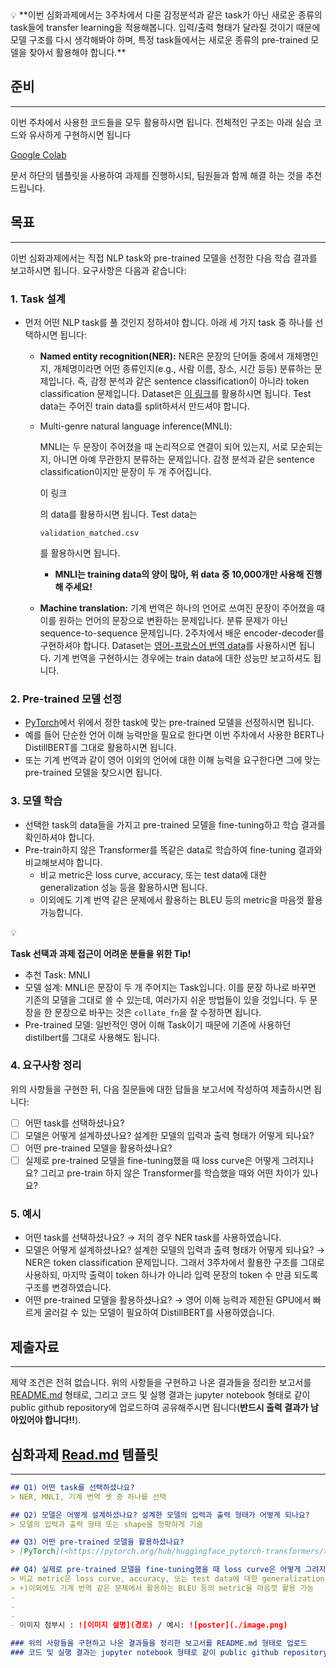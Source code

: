 <aside> 💡 **이번 심화과제에서는 3주차에서 다룬 감정분석과 같은 task가 아닌 새로운 종류의 task들에 transfer learning을 적용해봅니다. 입력/출력 형태가 달라질 것이기 때문에 모델 구조를 다시 생각해봐야 하며, 특정 task들에서는 새로운 종류의 pre-trained 모델을 찾아서 활용해야 합니다.**

</aside>

## 준비

------

이번 주차에서 사용한 코드들을 모두 활용하시면 됩니다. 전체적인 구조는 아래 실습 코드와 유사하게 구현하시면 됩니다

[Google Colab](https://colab.research.google.com/drive/1Q8Co2FWHxjftQw3hZmk4SjF3lyse4MZR?usp=drive_link)

문서 하단의 템플릿을 사용하여 과제를 진행하시되, 팀원들과 함께 해결 하는 것을 추천드립니다.

## 목표

------

이번 심화과제에서는 직접 NLP task와 pre-trained 모델을 선정한 다음 학습 결과를 보고하시면 됩니다. 요구사항은 다음과 같습니다:

### 1. Task 설계

- 먼저 어떤 NLP task를 풀 것인지 정하셔야 합니다. 아래 세 가지 task 중 하나를 선택하시면 됩니다:

  - **Named entity recognition(NER):** NER은 문장의 단어들 중에서 개체명인지, 개체명이라면 어떤 종류인지(e.g., 사람 이름, 장소, 시간 등등) 분류하는 문제입니다. 즉, 감정 분석과 같은 sentence classification이 아니라 token classification 문제입니다. Dataset은 [이 링크](https://www.kaggle.com/datasets/debasisdotcom/name-entity-recognition-ner-dataset)를 활용하시면 됩니다. Test data는 주어진 train data를 split하셔서 만드셔야 합니다.

  - Multi-genre natural language inference(MNLI):

     MNLI는 두 문장이 주어졌을 때 논리적으로 연결이 되어 있는지, 서로 모순되는지, 아니면 아예 무관한지 분류하는 문제입니다. 감정 분석과 같은 sentence classification이지만 문장이 두 개 주어집니다. 

    이 링크

    의 data를 활용하시면 됩니다. Test data는 

    ```
    validation_matched.csv
    ```

    를 활용하시면 됩니다.

    - **MNLI는 training data의 양이 많아, 위 data 중 10,000개만 사용해 진행해 주세요!**

  - **Machine translation:** 기계 번역은 하나의 언어로 쓰여진 문장이 주어졌을 때 이를 원하는 언어의 문장으로 변환하는 문제입니다. 분류 문제가 아닌 sequence-to-sequence 문제입니다. 2주차에서 배운 encoder-decoder를 구현하셔야 합니다. Dataset는 [영어-프랑스어 번역 data](https://www.kaggle.com/datasets/devicharith/language-translation-englishfrench)를 사용하시면 됩니다. 기계 번역을 구현하시는 경우에는 train data에 대한 성능만 보고하셔도 됩니다.

### 2. Pre-trained 모델 선정

- [PyTorch](https://pytorch.org/hub/huggingface_pytorch-transformers/)에서 위에서 정한 task에 맞는 pre-trained 모델을 선정하시면 됩니다.
- 예를 들어 단순한 언어 이해 능력만을 필요로 한다면 이번 주차에서 사용한 BERT나 DistillBERT를 그대로 활용하시면 됩니다.
- 또는 기계 번역과 같이 영어 이외의 언어에 대한 이해 능력을 요구한다면 그에 맞는 pre-trained 모델을 찾으시면 됩니다.

### 3. 모델 학습

- 선택한 task의 data들을 가지고 pre-trained 모델을 fine-tuning하고 학습 결과를 확인하셔야 합니다.
- Pre-train하지 않은 Transformer를 똑같은 data로 학습하여 fine-tuning 결과와 비교해보셔야 합니다.
  - 비교 metric은 loss curve, accuracy, 또는 test data에 대한 generalization 성능 등을 활용하시면 됩니다.
  - 이외에도 기계 번역 같은 문제에서 활용하는 BLEU 등의 metric을 마음껏 활용 가능합니다.

<aside> 💡

**Task 선택과 과제 접근이 어려운 분들을 위한 Tip!**

- 추천 Task: MNLI
- 모델 설계: MNLI은 문장이 두 개 주어지는 Task입니다. 이를 문장 하나로 바꾸면 기존의 모델을 그대로 쓸 수 있는데, 여러가지 쉬운 방법들이 있을 것입니다. 두 문장을 한 문장으로 바꾸는 것은 `collate_fn`을 잘 수정하면 됩니다.
- Pre-trained 모델: 일반적인 영어 이해 Task이기 때문에 기존에 사용하던 distilbert를 그대로 사용해도 됩니다. </aside>

### 4. 요구사항 정리

위의 사항들을 구현한 뒤, 다음 질문들에 대한 답들을 보고서에 작성하여 제출하시면 됩니다:

- [ ]  어떤 task를 선택하셨나요?
- [ ]  모델은 어떻게 설계하셨나요? 설계한 모델의 입력과 출력 형태가 어떻게 되나요?
- [ ]  어떤 pre-trained 모델을 활용하셨나요?
- [ ]  실제로 pre-trained 모델을 fine-tuning했을 때 loss curve은 어떻게 그려지나요? 그리고 pre-train 하지 않은 Transformer를 학습했을 때와 어떤 차이가 있나요?

### 5. 예시

- 어떤 task를 선택하셨나요? → 저의 경우 NER task를 사용하였습니다.
- 모델은 어떻게 설계하셨나요? 설계한 모델의 입력과 출력 형태가 어떻게 되나요? → NER은 token classification 문제입니다. 그래서 3주차에서 활용한 구조를 그대로 사용하되, 마지막 출력이 token 하나가 아니라 입력 문장의 token 수 만큼 되도록 구조를 변경하였습니다.
- 어떤 pre-trained 모델을 활용하셨나요? → 영어 이해 능력과 제한된 GPU에서 빠르게 굴러갈 수 있는 모델이 필요하여 DistillBERT를 사용하였습니다.

## 제출자료

------

제약 조건은 전혀 없습니다. 위의 사항들을 구현하고 나온 결과들을 정리한 보고서를 [README.md](http://README.md) 형태로, 그리고 코드 및 실행 결과는 jupyter notebook 형태로 같이 public github repository에 업로드하여 공유해주시면 됩니다(**반드시 출력 결과가 남아있어야 합니다!!**).

## 심화과제 [Read.md](http://Read.md) 템플릿

------

```markdown
## Q1) 어떤 task를 선택하셨나요?
> NER, MNLI, 기계 번역 셋 중 하나를 선택

## Q2) 모델은 어떻게 설계하셨나요? 설계한 모델의 입력과 출력 형태가 어떻게 되나요?
> 모델의 입력과 출력 형태 또는 shape을 정확하게 기술

## Q3) 어떤 pre-trained 모델을 활용하셨나요?
> [PyTorch](<https://pytorch.org/hub/huggingface_pytorch-transformers/>)에서 위에서 정한 task에 맞는 pre-trained 모델을 선정

## Q4) 실제로 pre-trained 모델을 fine-tuning했을 때 loss curve은 어떻게 그려지나요? 그리고 pre-train 하지 않은 Transformer를 학습했을 때와 어떤 차이가 있나요? 
> 비교 metric은 loss curve, accuracy, 또는 test data에 대한 generalization 성능 등을 활용.
> +)이외에도 기계 번역 같은 문제에서 활용하는 BLEU 등의 metric을 마음껏 활용 가능
- 
-  
-  
- 이미지 첨부시 : ![이미지 설명](경로) / 예시: ![poster](./image.png)

### 위의 사항들을 구현하고 나온 결과들을 정리한 보고서를 README.md 형태로 업로드
### 코드 및 실행 결과는 jupyter notebook 형태로 같이 public github repository에 업로드하여 공유해주시면 됩니다(**반드시 출력 결과가 남아있어야 합니다!!**) 
```